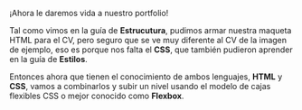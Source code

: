 ¡Ahora le daremos vida a nuestro portfolio!

Tal como vimos en la guía de **Estrucutura**, pudimos armar nuestra maqueta HTML para el CV, pero seguro que se ve muy diferente al CV de la imagen de ejemplo, eso es porque nos falta el **CSS**, que también pudieron aprender en la guía de **Estilos**.

Entonces ahora que tienen el conocimiento de ambos lenguajes, **HTML** y **CSS**, vamos a combinarlos y subir un nivel usando el modelo de cajas flexibles CSS o mejor conocido como **Flexbox**.

